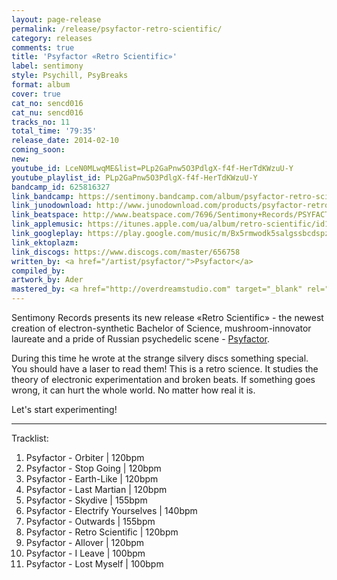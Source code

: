 ```yaml
---
layout: page-release
permalink: /release/psyfactor-retro-scientific/
category: releases
comments: true
title: 'Psyfactor «Retro Scientific»'
label: sentimony
style: Psychill, PsyBreaks
format: album
cover: true
cat_no: sencd016
cat_nu: sencd016
tracks_no: 11
total_time: '79:35'
release_date: 2014-02-10
coming_soon: 
new: 
youtube_id: LceN0MLwqME&list=PLp2GaPnw5O3PdlgX-f4f-HerTdKWzuU-Y
youtube_playlist_id: PLp2GaPnw5O3PdlgX-f4f-HerTdKWzuU-Y
bandcamp_id: 625816327
link_bandcamp: https://sentimony.bandcamp.com/album/psyfactor-retro-scientific
link_junodownload: http://www.junodownload.com/products/psyfactor-retro-scientific/2443464-02
link_beatspace: http://www.beatspace.com/7696/Sentimony+Records/PSYFACTOR/Retro+Scientific/detail.aspx
link_applemusic: https://itunes.apple.com/ua/album/retro-scientific/id1272439398?l=uk
link_googleplay: https://play.google.com/music/m/Bx5rmwodk5salgssbcdspzkhdl4?t=Psyfactor_Retro_Scientific
link_ektoplazm: 
link_discogs: https://www.discogs.com/master/656758
written_by: <a href="/artist/psyfactor/">Psyfactor</a>
compiled_by: 
artwork_by: Ader
mastered_by: <a href="http://overdreamstudio.com" target="_blank" rel="noopener">Makus @ Overdream Studio</a>
---
```


Sentimony Records presents its new release «Retro Scientific» - the newest creation of electron-synthetic Bachelor of Science, mushroom-innovator laureate and a pride of Russian psychedelic scene - <a href="/artist/psyfactor/">Psyfactor</a>.

During this time he wrote at the strange silvery discs something special. You should have a laser to read them! This is a retro science. It studies the theory of electronic experimentation and broken beats. If something goes wrong, it can hurt the whole world. No matter how real it is.

Let's start experimenting!

---
Tracklist:

01. Psyfactor - Orbiter \| 120bpm
02. Psyfactor - Stop Going \| 120bpm
03. Psyfactor - Earth-Like \| 120bpm
04. Psyfactor - Last Martian \| 120bpm
05. Psyfactor - Skydive \| 155bpm
06. Psyfactor - Electrify Yourselves \| 140bpm
07. Psyfactor - Outwards \| 155bpm
08. Psyfactor - Retro Scientific \| 120bpm
09. Psyfactor - Allover \| 120bpm
10. Psyfactor - I Leave \| 100bpm
11. Psyfactor - Lost Myself \| 100bpm
